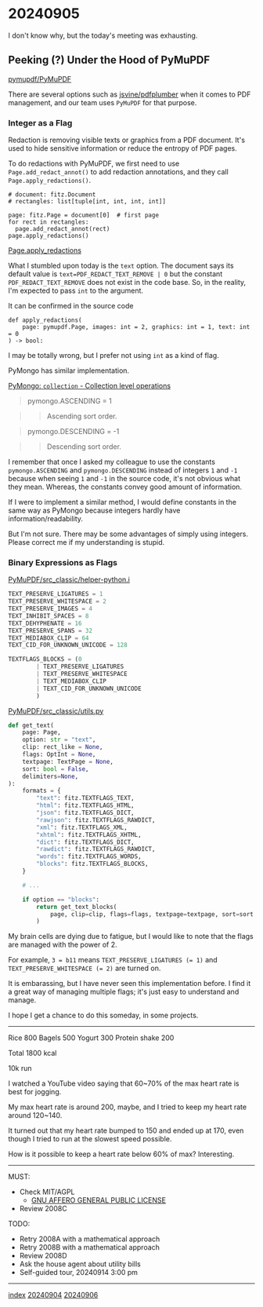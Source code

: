<head><meta name="viewport" content="width=device-width, initial-scale=1.0, user-scalable=yes" /><meta charset="UTF-8"></head>

# 20240905

I don\'t know why, but the today\'s meeting was exhausting.

## Peeking (?) Under the Hood of PyMuPDF

[pymupdf/PyMuPDF](https://github.com/pymupdf/PyMuPDF)

There are several options such as [jsvine/pdfplumber](https://github.com/jsvine/pdfplumber) when it comes to PDF management, and our team uses `PyMuPDF` for that purpose.

### Integer as a Flag

Redaction is removing visible texts or graphics from a PDF document. It\'s used to hide sensitive information or reduce the entropy of PDF pages.

To do redactions with PyMuPDF, we first need to use `Page.add_redact_annot()` to add redaction annotations, and they call `Page.apply_redactions()`.

```
# document: fitz.Document
# rectangles: list[tuple[int, int, int, int]]

page: fitz.Page = document[0]  # first page
for rect in rectangles:
  page.add_redact_annot(rect)
page.apply_redactions()
```

[Page.apply\_redactions](https://pymupdf.readthedocs.io/en/latest/page.html#Page.apply_redactions)

What I stumbled upon today is the `text` option. The document says its default value is `text=PDF_REDACT_TEXT_REMOVE | 0` but the constant `PDF_REDACT_TEXT_REMOVE` does not exist in the code base. So, in the reality, I\'m expected to pass `int` to the argument.

It can be confirmed in the source code

```
def apply_redactions(
    page: pymupdf.Page, images: int = 2, graphics: int = 1, text: int = 0
) -> bool:
```

I may be totally wrong, but I prefer not using `int` as a kind of flag.

PyMongo has similar implementation.

[PyMongo: `collection` - Collection level operations](https://pymongo.readthedocs.io/en/stable/api/pymongo/collection.html)

> pymongo.ASCENDING = 1

> > Ascending sort order.

> pymongo.DESCENDING = -1

> > Descending sort order.

I remember that once I asked my colleague to use the constants `pymongo.ASCENDING` and `pymongo.DESCENDING` instead of integers `1` and `-1` because when seeing `1` and `-1` in the source code, it\'s not obvious what they mean. Whereas, the constants convey good amount of information.

If I were to implement a similar method, I would define constants in the same way as PyMongo because integers hardly have information/readability.

But I\'m not sure. There may be some advantages of simply using integers. Please correct me if my understanding is stupid.

### Binary Expressions as Flags

[PyMuPDF/src\_classic/helper-python.i](https://github.com/pymupdf/PyMuPDF/blob/b68f183cddaa6ac7b715e1f68fa923cd680711e3/src_classic/helper-python.i)

```python
TEXT_PRESERVE_LIGATURES = 1
TEXT_PRESERVE_WHITESPACE = 2
TEXT_PRESERVE_IMAGES = 4
TEXT_INHIBIT_SPACES = 8
TEXT_DEHYPHENATE = 16
TEXT_PRESERVE_SPANS = 32
TEXT_MEDIABOX_CLIP = 64
TEXT_CID_FOR_UNKNOWN_UNICODE = 128

TEXTFLAGS_BLOCKS = (0
        | TEXT_PRESERVE_LIGATURES
        | TEXT_PRESERVE_WHITESPACE
        | TEXT_MEDIABOX_CLIP
        | TEXT_CID_FOR_UNKNOWN_UNICODE
        )
```

[PyMuPDF/src\_classic/utils.py](https://github.com/pymupdf/PyMuPDF/blob/b68f183cddaa6ac7b715e1f68fa923cd680711e3/src_classic/utils.py#L789)

```python
def get_text(
    page: Page,
    option: str = "text",
    clip: rect_like = None,
    flags: OptInt = None,
    textpage: TextPage = None,
    sort: bool = False,
    delimiters=None,
):
    formats = {
        "text": fitz.TEXTFLAGS_TEXT,
        "html": fitz.TEXTFLAGS_HTML,
        "json": fitz.TEXTFLAGS_DICT,
        "rawjson": fitz.TEXTFLAGS_RAWDICT,
        "xml": fitz.TEXTFLAGS_XML,
        "xhtml": fitz.TEXTFLAGS_XHTML,
        "dict": fitz.TEXTFLAGS_DICT,
        "rawdict": fitz.TEXTFLAGS_RAWDICT,
        "words": fitz.TEXTFLAGS_WORDS,
        "blocks": fitz.TEXTFLAGS_BLOCKS,
    }

    # ...

    if option == "blocks":
        return get_text_blocks(
            page, clip=clip, flags=flags, textpage=textpage, sort=sort
        )
```

My brain cells are dying due to fatigue, but I would like to note that the flags are managed with the power of 2.

For example, `3 = b11` means `TEXT_PRESERVE_LIGATURES (= 1)` and `TEXT_PRESERVE_WHITESPACE (= 2)` are turned on.

It is embarassing, but I have never seen this implementation before. I find it a great way of managing multiple flags; it\'s just easy to understand and manage.

I hope I get a chance to do this someday, in some projects.

---

Rice 800
Bagels 500
Yogurt 300
Protein shake 200

Total 1800 kcal

10k run

I watched a YouTube video saying that 60\~70% of the max heart rate is best for jogging.

My max heart rate is around 200, maybe, and I tried to keep my heart rate around 120\~140.

It turned out that my heart rate bumped to 150 and ended up at 170, even though I tried to run at the slowest speed possible.

How is it possible to keep a heart rate below 60% of max? Interesting.

---

MUST:

- Check MIT/AGPL
	- [GNU AFFERO GENERAL PUBLIC LICENSE](https://www.gnu.org/licenses/agpl-3.0.html)
- Review 2008C

TODO:

- Retry 2008A with a mathematical approach
- Retry 2008B with a mathematical approach
- Review 2008D
- Ask the house agent about utility bills
- Self-guided tour, 20240914 3:00 pm

---

[index](../../index.html)
[20240904](20240904.html)
[20240906](20240906.html)
